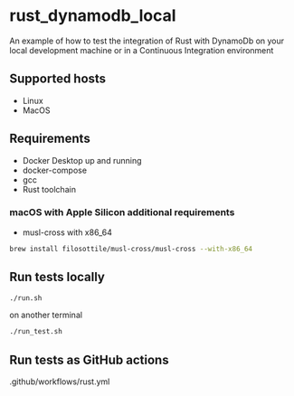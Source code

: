 # rust_dynamodb_local
An example of how to test the integration of Rust with DynamoDb on your local development machine or in a Continuous Integration environment

## Supported hosts

* Linux
* MacOS

## Requirements

* Docker Desktop up and running
* docker-compose
* gcc
* Rust toolchain 

### macOS with Apple Silicon additional requirements

* musl-cross with x86_64
```bash
brew install filosottile/musl-cross/musl-cross --with-x86_64
```

## Run tests locally

```bash
./run.sh
```

on another terminal

```bash
./run_test.sh
```

## Run tests as GitHub actions

.github/workflows/rust.yml

